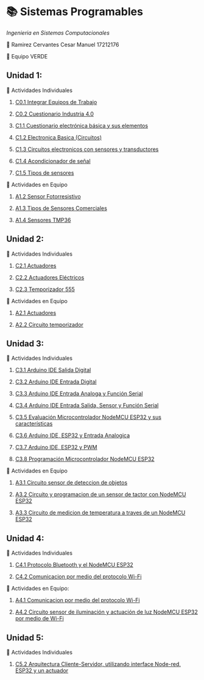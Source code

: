 # :books: Sistemas Programables
*Ingenieria en Sistemas Computacionales*

:boy: Ramirez Cervantes Cesar Manuel    17212176 

:green_book: Equipo VERDE 

## Unidad 1: ##
:memo: Actividades Individuales

  1. [C0.1 Integrar Equipos de Trabajo](blog/C0.1_CesarManuelRamirezCervantes_VERDE.md)

  2. [C0.2 Cuestionario Industria 4.0](blog/C0.2_CesarManuelRamirezCervantes_VERDE.md)

  3. [C1.1 Cuestionario electrónica básica y sus elementos](blog/C1.1_CesarManuelRamirezCervantes_VERDE.md)
  
  4. [C1.2 Electronica Basica (Circuitos)](blog/C1.2_CesarManuelRamirezCervantes_VERDE.md)
  
  5. [C1.3 Circuitos electronicos con sensores y transductores](blog/C1.3_CesarManuelRamirezCervantes_VERDE.md)
  
  6. [C1.4 Acondicionador de señal](blog/C1.4_CesarManuelRamirezCervantes_VERDE.md)
  
  7. [C1.5 Tipos de sensores](blog/C1.5_CesarManuelRamirezCervantes_VERDE.md)
  
:memo: Actividades en Equipo
  1. [A1.2 Sensor Fotorresistivo](Actividades/A1.2_CesarManuelRamirezCervantes_VERDE.md) 
  
  2. [A1.3 Tipos de Sensores Comerciales](Actividades/A1.3_CesarManuelRamirezCervantes_VERDE.md) 
  
  3. [A1.4 Sensores TMP36](Actividades/A1.4_CesarManuelRamirezCervantes_VERDE.md) 
  
  
## Unidad 2: ##
:memo: Actividades Individuales
  
  1. [C2.1 Actuadores](blog/C2.1_CesarManuelRamirezCervantes_VERDE.md)
  
  2. [C2.2 Actuadores Eléctricos](blog/C2.2_CesarManuelRamirezCervantes_VERDE.md)
  
  3. [C2.3 Temporizador 555](blog/C2.3_CesarManuelRamirezCervantes_VERDE.md)
  
:memo: Actividades en Equipo
  
  1. [A2.1 Actuadores](Actividades/A2.1_CesarManuelRamirezCervantes_VERDE.md) 
  
  2. [A2.2 Circuito temporizador](Actividades/A2.2_CesarManuelRamirezCervantes_VERDE.md) 


## Unidad 3: ##
:memo: Actividades Individuales

  1. [C3.1 Arduino IDE Salida Digital](blog/C3.1_CesarManuelRamirezCervantes_VERDE.md)
  
  2. [C3.2 Arduino IDE Entrada Digital](blog/C3.2_CesarManuelRamirezCervantes_VERDE.md)
  
  3. [C3.3 Arduino IDE Entrada Analoga y Función Serial](blog/C3.3_CesarManuelRamirezCervantes_VERDE.md)
  
  4. [C3.4 Arduino IDE Entrada Salida, Sensor y Función Serial](blog/C3.4_CesarManuelRamirezCervantes_VERDE.md)
  
  5. [C3.5 Evaluación Microcontrolador NodeMCU ESP32 y sus características](blog/C3.5_CesarManuelRamirezCervantes_VERDE.md)
  
  6. [C3.6 Arduino IDE, ESP32 y Entrada Analogica](blog/C3.6_CesarManuelRamirezCervantes_VERDE.md)
  
  7. [C3.7 Arduino IDE, ESP32 y PWM](blog/C3.7_CesarManuelRamirezCervantes_VERDE.md)
  
  7. [C3.8 Programación Microcontrolador NodeMCU ESP32](blog/C3.8_CesarManuelRamirezCervantes_VERDE.md)
  
:memo: Actividades en Equipo

  1. [A3.1 Circuito sensor de deteccion de objetos](Actividades/A3.1_CesarManuelRamirezCervantes_VERDE.md)
  
  2. [A3.2 Circuito y programacion de un sensor de tactor con NodeMCU ESP32](Actividades/A3.2_CesarManuelRamirezCervantes_VERDE.md)
  
  3. [A3.3 Circuito de medicion de temperatura a traves de un NodeMCU ESP32](Actividades/A3.3_CesarManuelRamirezCervantes_VERDE.md)
  
  
## Unidad 4: ##
:memo: Actividades Individuales

   1. [C4.1 Protocolo Bluetooth y el NodeMCU ESP32](blog/C4.1_CesarManuelRamirezCervantes_VERDE.md)
   
   2. [C4.2 Comunicacion por medio del protocolo Wi-Fi](blog/C4.2_CesarManuelRamirezCervantes_VERDE.md)
   
:memo: Actividades en Equipo:

   1. [A4.1 Comunicacion por medio del protocolo Wi-Fi](Actividades/A4.1_CesarManuelRamirezCervantes_VERDE.md)

   2. [A4.2 Circuito sensor de iluminación y actuación de luz NodeMCU ESP32 por medio de Wi-Fi](Actividades/A4.2_CesarManuelRamirezCervantes_VERDE.md)


## Unidad 5: ##
:memo: Actividades Individuales

  1. [C5.2 Arquitectura Cliente-Servidor, utilizando interface Node-red, ESP32 y un actuador](blog/C5.2_CesarManuelRamirezCervantes_VERDE.md)
